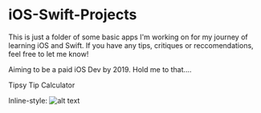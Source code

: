 # iOS-Swift-Projects

This is just a folder of some basic apps I'm working on for my journey of learning iOS and Swift. If you have any tips, critiques or reccomendations, feel free to let me know!

Aiming to be a paid iOS Dev by 2019. Hold me to that....



Tipsy Tip Calculator

Inline-style: 
![alt text](https://drive.google.com/file/d/1vOjLeccHntNL6VS-KZQIY9zsmnnjljRu/view?usp=sharing)
